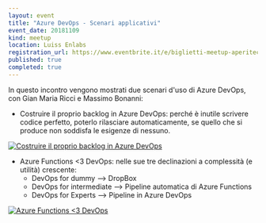 ```yaml
---
layout: event
title: "Azure DevOps - Scenari applicativi"
event_date: 20181109
kind: meetup
location: Luiss Enlabs
registration_url: https://www.eventbrite.it/e/biglietti-meetup-aperitech-di-domusdotnet-50533917307
published: true
completed: true
---
```


In questo incontro vengono mostrati due scenari d'uso di Azure DevOps, con Gian Maria Ricci e Massimo Bonanni:

- Costruire il proprio backlog in Azure DevOps: perché è inutile scrivere codice perfetto, poterlo rilasciare automaticamente, se quello che si produce non soddisfa le esigenze di nessuno.

[![Costruire il proprio backlog in Azure DevOps](http://img.youtube.com/vi/mvzJtw8_Qbk/0.jpg)](http://www.youtube.com/watch?v=mvzJtw8_Qbk "Costruire il proprio backlog in Azure DevOps")

- Azure Functions <3 DevOps: nelle sue tre declinazioni a complessità (e utilità) crescente:
    - DevOps for dummy --> DropBox
    - DevOps for intermediate --> Pipeline automatica di Azure Functions
    - DevOps for Experts --> Pipeline in Azure DevOps
    
[![Azure Functions <3 DevOps](http://img.youtube.com/vi/tPYdgWHVc1M/0.jpg)](http://www.youtube.com/watch?v=tPYdgWHVc1M "Azure Functions <3 DevOps")
